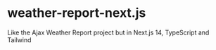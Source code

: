 # weather-report-next.js
Like the Ajax Weather Report project but in Next.js 14, TypeScript and Tailwind
